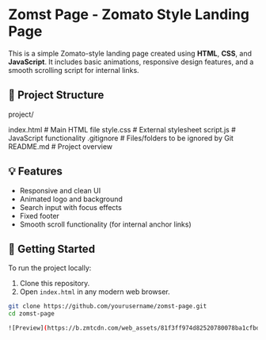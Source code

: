 # Zomst Page - Zomato Style Landing Page

This is a simple Zomato-style landing page created using **HTML**, **CSS**, and **JavaScript**. It includes basic animations, responsive design features, and a smooth scrolling script for internal links.

## 📁 Project Structure

project/

 index.html # Main HTML file
 style.css # External stylesheet
 script.js # JavaScript functionality
 .gitignore # Files/folders to be ignored by Git
 README.md # Project overview


## 💡 Features

- Responsive and clean UI
- Animated logo and background
- Search input with focus effects
- Fixed footer
- Smooth scroll functionality (for internal anchor links)

## 🚀 Getting Started

To run the project locally:

1. Clone this repository.
2. Open `index.html` in any modern web browser.

```bash
git clone https://github.com/yourusername/zomst-page.git
cd zomst-page

![Preview](https://b.zmtcdn.com/web_assets/81f3ff974d82520780078ba1cfbd453a1583259680.png)

